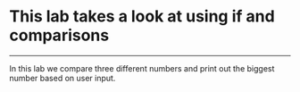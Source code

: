 # This lab takes a look at using if and comparisons
---------------------------------------------------
In this lab we compare three different numbers
and print out the biggest number based on user
input.